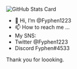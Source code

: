 ![GitHub Stats Card](https://github-readme-stats.vercel.app/api?username=Fyphen1223)

- 👋 Hi, I’m @Fyphen1223
- 📫 How to reach me ...
- My SNS: 
- Twitter @Fyphen1223
- Discord Fyphen#4533


Thank you for loooking.

<!---
Fyphen1223/Fyphen1223 is a ✨ special ✨ repository because its `README.md` (this file) appears on your GitHub profile.
You can click the Preview link to take a look at your changes.
--->
